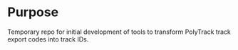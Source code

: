 # Purpose

Temporary repo for initial development of tools to transform PolyTrack track export codes into track IDs.
